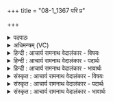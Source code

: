 +++
title = "08-1_1367 परि प्र"

+++
<details><summary>पदपाठः</summary>

प꣢रि꣣। प्र꣡। ध꣢न्व꣡। इ꣡न्द्रा꣢꣯य। सो꣣म। स्वादुः꣢। मि꣣त्रा꣡य꣢। मि꣣। त्रा꣡य꣢꣯। पू꣣ष्णे꣢। भ꣡गा꣢꣯य। १३६७।
</details>

<details><summary>अधिमन्त्रम् (VC)</summary>

- पवमानः सोमः
- अग्नयो धिष्ण्या ऐश्वराः
- द्विपदा विराट् पङ्क्तिः
- पञ्चमः
</details>

<details><summary>हिन्दी : आचार्य रामनाथ वेदालंकार - विषयः</summary>

प्रथम ऋचा की व्याख्या पूर्वार्चिक में ४२७ क्रमाङ्क पर परमात्मा के विषय में की जा चुकी है। यहाँ ब्रह्मानन्द का विषय कहते हैं।
</details>

<details><summary>हिन्दी : आचार्य रामनाथ वेदालंकार - पदार्थः</summary>

पदार्थान्वय -  हे(सोम)ब्रह्मानन्दरस! (स्वादुः)मधुर स्वादवाला तू(मित्राय)मित्र, (पूष्णे)पोषणकर्ता, (भगाय)सेवनीय(इन्द्राय)जीवात्मा के लिये(परि प्र धन्व)प्रवाहित हो॥१॥
</details>

<details><summary>हिन्दी : आचार्य रामनाथ वेदालंकार - भावार्थः</summary>

भावार्थ -  परमेश्वर के पास से प्रवाहित हुए परमानन्दरस का पान करके जीवात्मा में एक विलक्षण शक्ति उत्पन्न हो जाती है ॥१॥
</details>

<details><summary>संस्कृत : आचार्य रामनाथ वेदालंकार - विषयः</summary>

तत्र प्रथमा ऋक् पूर्वार्चिके ४२७ क्रमाङ्के परमात्मविषये व्याख्याता। अत्र ब्रह्मानन्दविषय उच्यते।
</details>

<details><summary>संस्कृत : आचार्य रामनाथ वेदालंकार - पदार्थः</summary>

पदार्थान्वय -  हे (सोम) ब्रह्मानन्दरस ! (स्वादुः) मधुरः त्वम् (मित्राय) मित्रभूताय, (पूष्णे) पोषकाय, (भगाय) सेवनीयाय (इन्द्राय) जीवात्मने (परि प्र धन्व) परि प्रस्रव ॥१॥
</details>

<details><summary>संस्कृत : आचार्य रामनाथ वेदालंकार - भावार्थः</summary>

भावार्थ -  परमेश्वरस्य सकाशात् प्रस्रुतं परमानन्दरसं पीत्वा जीवात्मनि काचिदपूर्वा शक्तिः समुदेति ॥१॥
</details>